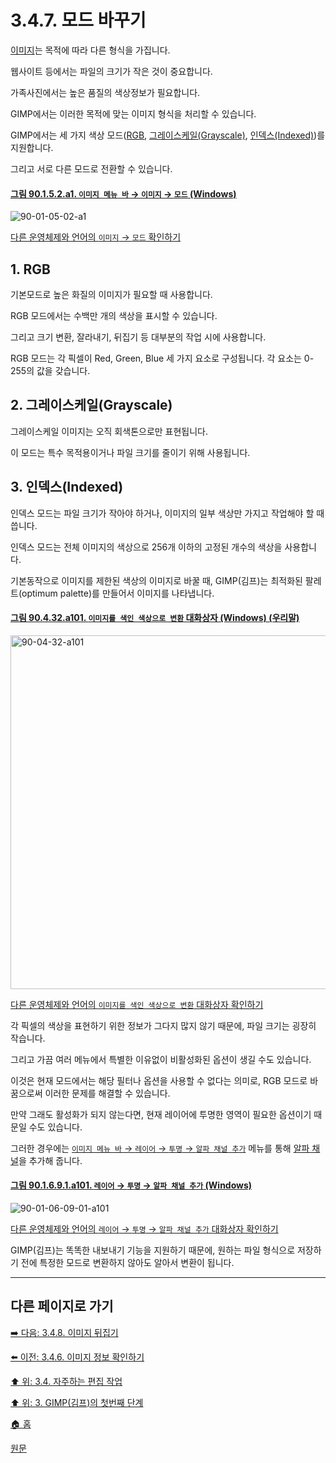 # 3.4.7. 모드 바꾸기
[이미지](./19-glossaryx-image.md)는 목적에 따라 다른 형식을 가집니다. 

웹사이트 등에서는 파일의 크기가 작은 것이 중요합니다. 

가족사진에서는 높은 품질의 색상정보가 필요합니다. 

GIMP에서는 이러한 목적에 맞는 이미지 형식을 처리할 수 있습니다. 

GIMP에서는 세 가지 색상 모드([RGB](./19-glossaryx-color_mode_rgb.md), [그레이스케일(Grayscale)](./19-glossaryx-color_mode_grayscale.md), [인덱스(Indexed)](./19-glossaryx-color_mode_indexed.md))를 지원합니다. 

그리고 서로 다른 모드로 전환할 수 있습니다.

<a id="90-01-05-02-a1"></a>

#### [그림 90.1.5.2.a1. `이미지 메뉴 바` → `이미지` → `모드` (Windows)](./90-01-05-02-00-mode.md#90-01-05-02-a1)
![90-01-05-02-a1](https://github.com/wonder13662/gimp/assets/15767104/97db94d4-9a8b-4ab5-9ab3-5e65da6737c7)

[다른 운영체제와 언어의 `이미지` → `모드` 확인하기](./90-01-05-02-00-mode.md#90-01-05-02-a2)

<a id="03-04-07-s1"></a>

## 1. RGB
기본모드로 높은 화질의 이미지가 필요할 때 사용합니다. 

RGB 모드에서는 수백만 개의 색상을 표시할 수 있습니다. 

그리고 크기 변환, 잘라내기, 뒤집기 등 대부분의 작업 시에 사용합니다. 

RGB 모드는 각 픽셀이 Red, Green, Blue 세 가지 요소로 구성됩니다. 각 요소는 0-255의 값을 갖습니다. 

<a id="03-04-07-s2"></a>

## 2. 그레이스케일(Grayscale)
그레이스케일 이미지는 오직 회색톤으로만 표현됩니다.

이 모드는 특수 목적용이거나 파일 크기를 줄이기 위해 사용됩니다. 

<a id="03-04-07-s3"></a>

## 3. 인덱스(Indexed)
인덱스 모드는 파일 크기가 작아야 하거나, 이미지의 일부 색상만 가지고 작업해야 할 때 씁니다. 

인덱스 모드는 전체 이미지의 색상으로 256개 이하의 고정된 개수의 색상을 사용합니다. 

기본동작으로 이미지를 제한된 색상의 이미지로 바꿀 때, GIMP(김프)는 최적화된 팔레트(optimum palette)를 만들어서 이미지를 나타냅니다.

<a id="90-04-32-a101"></a>

#### [그림 90.4.32.a101. `이미지를 색인 색상으로 변환` 대화상자 (Windows) (우리말)](./90-04-0032-convert_image_to_indexed_colors.md#90-04-32-a101)
<img width="658" height="566" alt="90-04-32-a101" src="https://github.com/wonder13662/gimp/assets/15767104/309f2a53-e806-4d69-bb89-22799ea04368" />

[다른 운영체제와 언어의 `이미지를 색인 색상으로 변환` 대화상자 확인하기](./90-04-0032-convert_image_to_indexed_colors.md#90-04-32-a102)

각 픽셀의 색상을 표현하기 위한 정보가 그다지 많지 않기 때문에, 파일 크기는 굉장히 작습니다. 

그리고 가끔 여러 메뉴에서 특별한 이유없이 비활성화된 옵션이 생길 수도 있습니다. 

이것은 현재 모드에서는 해당 필터나 옵션을 사용할 수 없다는 의미로, RGB 모드로 바꿈으로써 이러한 문제를 해결할 수 있습니다. 

만약 그래도 활성화가 되지 않는다면, 현재 레이어에 투명한 영역이 필요한 옵션이기 때문일 수도 있습니다. 

그러한 경우에는 [`이미지 메뉴 바` → `레이어` → `투명` → `알파 채널 추가`](./16-07-34-add_alpha_channel.md) 메뉴를 통해 [알파 채널](./19-glossaryx-alpha_channel.md)을 추가해 줍니다.

<a id="90-01-06-09-01-a101"></a>

#### [그림 90.1.6.9.1.a101. `레이어` → `투명` → `알파 채널 추가` (Windows)](./90-01-06-09-01-add_alpha_channel.md#90-01-06-09-01-a101)
![90-01-06-09-01-a101](https://github.com/wonder13662/gimp/assets/15767104/3fb3ad7c-4a41-492e-9797-bed56dc9d936)

[다른 운영체제와 언어의 `레이어` → `투명` → `알파 채널 추가` 대화상자 확인하기](./90-01-06-09-01-add_alpha_channel.md#90-01-06-09-01-a102)

GIMP(김프)는 똑똑한 내보내기 기능을 지원하기 때문에, 원하는 파일 형식으로 저장하기 전에 특정한 모드로 변환하지 않아도 알아서 변환이 됩니다.

<a commnet="gif 이미지 변환시에 이런 사례가 보일 것 같음. 확인해보고 추가하자."></a>

***

## 다른 페이지로 가기
[➡️ 다음: 3.4.8. 이미지 뒤집기](./03-04-08-flip-an-image.md)

[⬅️ 이전: 3.4.6. 이미지 정보 확인하기](./03-04-06-find-info-about-your-image.md)

[⬆️ 위: 3.4. 자주하는 편집 작업](./03-04-00-common-tasks.md)

[⬆️ 위: 3. GIMP(김프)의 첫번째 단계](./03-00-first-step-with-gimp.md)

[🏠 홈](./00-home.md)

[원문](https://docs.gimp.org/2.10/ko/gimp-tutorial-quickie-change-mode.html)